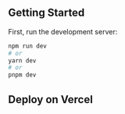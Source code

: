 

## Getting Started

First, run the development server:

```bash
npm run dev
# or
yarn dev
# or
pnpm dev
```


## Deploy on Vercel


